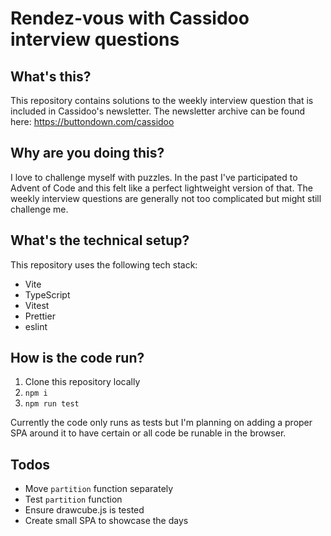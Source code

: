 # Rendez-vous with Cassidoo interview questions

## What's this?

This repository contains solutions to the weekly interview question that is included in Cassidoo's newsletter.
The newsletter archive can be found here: https://buttondown.com/cassidoo

## Why are you doing this?

I love to challenge myself with puzzles.
In the past I've participated to Advent of Code and this felt like a perfect lightweight version of that.
The weekly interview questions are generally not too complicated but might still challenge me.

## What's the technical setup?

This repository uses the following tech stack:
 - Vite
 - TypeScript
 - Vitest
 - Prettier
 - eslint

## How is the code run?

1. Clone this repository locally
2. `npm i`
3. `npm run test`

Currently the code only runs as tests but I'm planning on adding a proper SPA around it to have certain or all code be runable in the browser.

## Todos

 - Move `partition` function separately
 - Test `partition` function
 - Ensure drawcube.js is tested
 - Create small SPA to showcase the days